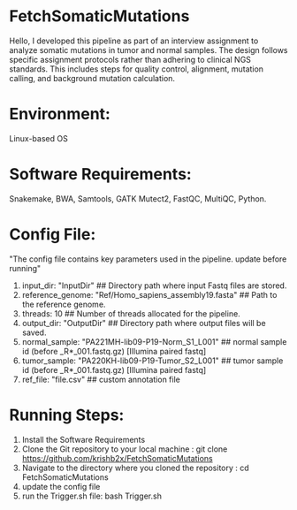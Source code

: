 # FetchSomaticMutations
Hello, I developed this pipeline as part of an interview assignment to analyze somatic mutations in tumor and normal samples. The design follows specific assignment protocols rather than adhering to clinical NGS standards.
This includes steps for quality control, alignment, mutation calling, and background mutation calculation.

# Environment:
Linux-based OS

# Software Requirements:
Snakemake, BWA, Samtools, GATK Mutect2, FastQC, MultiQC, Python.

# Config File:
"The config file contains key parameters used in the pipeline. update before running"
1. input_dir: "InputDir" ## Directory path where input Fastq files are stored.
2. reference_genome: "Ref/Homo_sapiens_assembly19.fasta" ## Path to the reference genome.
3. threads: 10 ## Number of threads allocated for the pipeline.
4. output_dir: "OutputDir" ## Directory path where output files will be saved.
5. normal_sample: "PA221MH-lib09-P19-Norm_S1_L001" ## normal sample id (before _R*_001.fastq.gz) [Illumina paired fastq]
6. tumor_sample: "PA220KH-lib09-P19-Tumor_S2_L001" ## tumor sample id (before _R*_001.fastq.gz) [Illumina paired fastq]
7. ref_file: "file.csv" ## custom annotation file

# Running Steps:
1. Install the Software Requirements
2. Clone the Git repository to your local machine : git clone https://github.com/krishb2x/FetchSomaticMutations
3. Navigate to the directory where you cloned the repository : cd FetchSomaticMutations
4. update the config file
5. run the Trigger.sh file: bash Trigger.sh 

